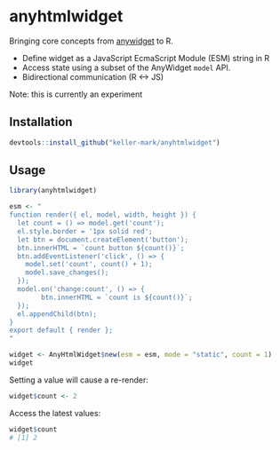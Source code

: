 # anyhtmlwidget

Bringing core concepts from [anywidget](https://github.com/manzt/anywidget) to R.

- Define widget as a JavaScript EcmaScript Module (ESM) string in R
- Access state using a subset of the AnyWidget `model` API.
- Bidirectional communication (R <-> JS)

Note: this is currently an experiment

## Installation

```R
devtools::install_github("keller-mark/anyhtmlwidget")
```

## Usage

```R
library(anyhtmlwidget)

esm <- "
function render({ el, model, width, height }) {
  let count = () => model.get('count');
  el.style.border = '1px solid red';
  let btn = document.createElement('button');
  btn.innerHTML = `count button ${count()}`;
  btn.addEventListener('click', () => {
    model.set('count', count() + 1);
    model.save_changes();
  });
  model.on('change:count', () => {
        btn.innerHTML = `count is ${count()}`;
  });
  el.appendChild(btn);
}
export default { render };
"

widget <- AnyHtmlWidget$new(esm = esm, mode = "static", count = 1)
widget
```

Setting a value will cause a re-render:

```R
widget$count <- 2
```

Access the latest values:

```R
widget$count
# [1] 2
```

<!--
## Bidirectional communication

At the moment, this project is using R [htmlwidgets](https://www.htmlwidgets.org/) under the hood.

When htmlwidgets are used in RStudio (rendered in the Viewer pane), they are simply printed as [static HTML](https://github.com/ramnathv/htmlwidgets/blob/373eedef8298c53c13f40bc442230d947884af59/R/htmlwidgets.R#L26).
This means there is no built-in mechanism for bidirectional communication or sending updates back to the R process.
In contrast, Python Jupyter widgets (and by extension, AnyWidgets) keep an active websocket connection back to the Python kernel to send updates.

When R htmlwidgets are running within Shiny apps, they have access to `Shiny.setInputValue()` which can be used to send data back to the Shiny process (i.e., updating values or triggering re-renders).
One option to enable bidirectional communication in both scenarios is to use Shiny for the RStudio Viewer usage as well.
This is the approach used by projects such as [Unravel](https://github.com/nischalshrestha/Unravel/blob/35f697761942847fe17a9c6de72d48e8998e9ec1/R/unravel.R#L14) which rely on both running in the Viewer pane and sending values back to the R process upon user interactions.
This seems like a good path forward, however there may be performance limitations as `setInputValue` operates using strings/JSON and does not offer an analog Jupyter's support for binary data via ArrayBuffers.
-->

